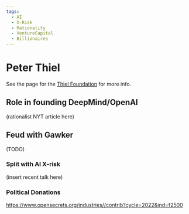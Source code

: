 ```yaml
---
tags:
  - AI
  - X-Risk
  - Rationality
  - VentureCapital
  - Billionaires
---
```

# Peter Thiel

See the page for the [Thiel Foundation](../Cartography/Twiliberia/Thiel%20Foundation.md) for more info.


## Role in founding DeepMind/OpenAI

(rationalist NYT article here)

## Feud with Gawker

(TODO)

### Split with AI X-risk

(insert recent talk here)


### Political Donations

https://www.opensecrets.org/industries//contrib?cycle=2022&ind=f2500